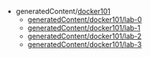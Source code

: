* generatedContent/[docker101](docker101/README.md)
    * [generatedContent/docker101/lab-0](generatedContent/docker101/lab-0/README.md)
    * [generatedContent/docker101/lab-1](generatedContent/docker101/lab-1/README.md)
    * [generatedContent/docker101/lab-2](generatedContent/docker101/lab-2/README.md)
    * [generatedContent/docker101/lab-3](generatedContent/docker101/lab-3/README.md)
